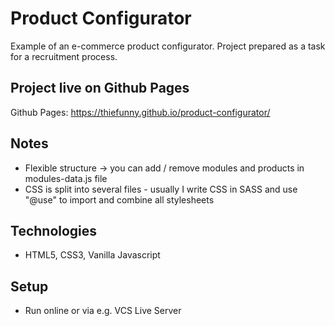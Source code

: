 # Product Configurator
Example of an e-commerce product configurator. 
Project prepared as a task for a recruitment process.

## Project live on Github Pages
Github Pages: https://thiefunny.github.io/product-configurator/ 

## Notes
* Flexible structure -> you can add / remove modules and products in modules-data.js file
* CSS is split into several files - usually I write CSS in SASS and use "@use" to import and combine all stylesheets

## Technologies
* HTML5, CSS3, Vanilla Javascript

## Setup
* Run online or via e.g. VCS Live Server